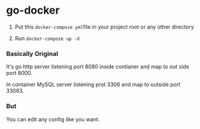 # go-docker

1. Put this `docker-compose.yml`file in your project root or any other directory

2. Run `docker-compose up -d`

### Basically Original

It's go http server listening port 8080 inside contianer and map to out side port 8000.

In container  MySQL server listening prot 3306 and map to outside port 33063.

### But

You can edit any config like you want.
